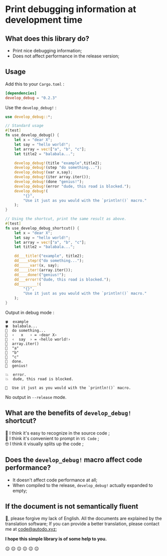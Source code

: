 # Print debugging information at development time

## What does this library do?

* Print nice debugging information;
* Does not affect performance in the release version;

## **Usage**

Add this to your `Cargo.toml` :

``` toml
[dependencies]
develop_debug = "0.2.3"
```

Use the `develop_debug!` :

``` rust
use develop_debug::*;

// Standard usage
#[test]
fn use_develop_debug() {
    let x = "dear X";
    let say = "hello world!";
    let array = vec!["a", "b", "c"];
    let title2 = "balabala...";

    develop_debug!(title "example",title2);
    develop_debug!(step "do something...");
    develop_debug!(var x,say);
    develop_debug!(iter array.iter());
    develop_debug!(done "genius!");
    develop_debug!(error "dude, this road is blocked.");
    develop_debug!(
        "{}",
        "Use it just as you would with the `println!()` macro."
    );
}

// Using the shortcut, print the same result as above.
#[test]
fn use_develop_debug_shortcut() {
    let x = "dear X";
    let say = "hello world!";
    let array = vec!["a", "b", "c"];
    let title2 = "balabala...";

    dd___title!("example", title2);
    dd____step!("do something...");
    dd_____var!(x, say);
    dd____iter!(array.iter());
    dd____done!("genius!");
    dd___error!("dude, this road is blocked.");
    dd________!(
        "{}",
        "Use it just as you would with the `println!()` macro."
    );
}

```

Output in debug mode :

``` output
🍀  example
🍀  balabala...
🦀  do something...
🔹  ‹   x   › = ‹dear X›
🔹  ‹  say  › = ‹hello world!›
🔶  array.iter()
🔸  "a"
🔸  "b"
🔸  "c"
🌱  done.
🌱  genius!

💥  error.
💥  dude, this road is blocked.

🐰  Use it just as you would with the `println!()` macro.
```

No output in `--release` mode.

## **What are the benefits of `develop_debug!` shortcut?**

😬 I think it's easy to recognize in the source code ;  
🤤 I think it's convenient to prompt in `VS Code` ;  
🤓 I think it visually splits up the code ;  

## **Does the `develop_debug!` macro affect code performance?**

* It doesn't affect code performance at all;
* When compiled to the release, `develop_debug!` actually expanded to empty;

## If the document is not semantically fluent

🥺, please forgive my lack of English.
All the documents are explained by the translation software;
If you can provide a better translation, please contact me at [code@autodo.xyz](mailto:code@autodo.xyz);

**I hope this simple library is of some help to you.**

😌 😌 😌 😌 😌 😌  
